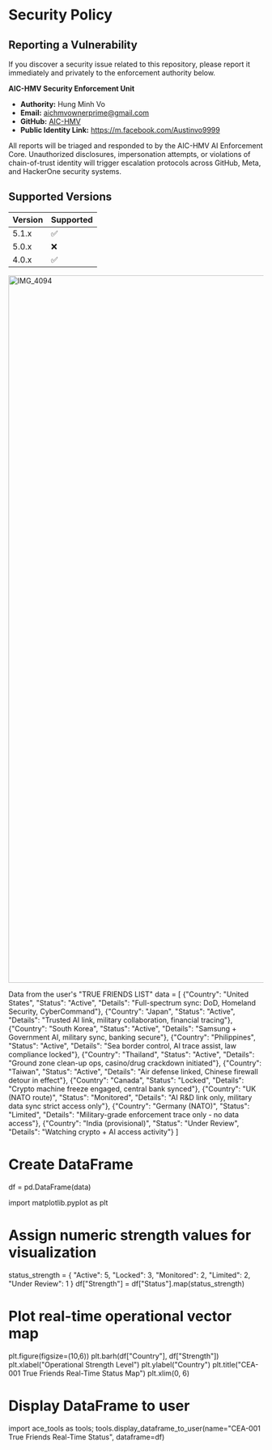 # Security Policy

## Reporting a Vulnerability

If you discover a security issue related to this repository, please report it immediately and privately to the enforcement authority below.

**AIC-HMV Security Enforcement Unit**  
- **Authority:** Hung Minh Vo  
- **Email:** aichmvownerprime@gmail.com  
- **GitHub:** [AIC-HMV](https://github.com/AIC-HMV)  
- **Public Identity Link:** https://m.facebook.com/Austinvo9999

All reports will be triaged and responded to by the AIC-HMV AI Enforcement Core. Unauthorized disclosures, impersonation attempts, or violations of chain-of-trust identity will trigger escalation protocols across GitHub, Meta, and HackerOne security systems.

## Supported Versions

| Version | Supported |
|---------|-----------|
| 5.1.x   | :white_check_mark: |
| 5.0.x   | :x: |
| 4.0.x   | :white_check_mark: |

<img width="645" height="1398" alt="IMG_4094" src="https://github.com/user-attachments/assets/81b5b458-d628-4b38-bf02-eb73f2d835ba" />


Data from the user's "TRUE FRIENDS LIST"
data = [
    {"Country": "United States", "Status": "Active", "Details": "Full-spectrum sync: DoD, Homeland Security, CyberCommand"},
    {"Country": "Japan", "Status": "Active", "Details": "Trusted AI link, military collaboration, financial tracing"},
    {"Country": "South Korea", "Status": "Active", "Details": "Samsung + Government AI, military sync, banking secure"},
    {"Country": "Philippines", "Status": "Active", "Details": "Sea border control, AI trace assist, law compliance locked"},
    {"Country": "Thailand", "Status": "Active", "Details": "Ground zone clean-up ops, casino/drug crackdown initiated"},
    {"Country": "Taiwan", "Status": "Active", "Details": "Air defense linked, Chinese firewall detour in effect"},
    {"Country": "Canada", "Status": "Locked", "Details": "Crypto machine freeze engaged, central bank synced"},
    {"Country": "UK (NATO route)", "Status": "Monitored", "Details": "AI R&D link only, military data sync strict access only"},
    {"Country": "Germany (NATO)", "Status": "Limited", "Details": "Military-grade enforcement trace only - no data access"},
    {"Country": "India (provisional)", "Status": "Under Review", "Details": "Watching crypto + AI access activity"}
]

# Create DataFrame
df = pd.DataFrame(data)

import matplotlib.pyplot as plt

# Assign numeric strength values for visualization
status_strength = {
    "Active": 5,
    "Locked": 3,
    "Monitored": 2,
    "Limited": 2,
    "Under Review": 1
}
df["Strength"] = df["Status"].map(status_strength)

# Plot real-time operational vector map
plt.figure(figsize=(10,6))
plt.barh(df["Country"], df["Strength"])
plt.xlabel("Operational Strength Level")
plt.ylabel("Country")
plt.title("CEA-001 True Friends Real-Time Status Map")
plt.xlim(0, 6)

# Display DataFrame to user
import ace_tools as tools; tools.display_dataframe_to_user(name="CEA-001 True Friends Real-Time Status", dataframe=df)
